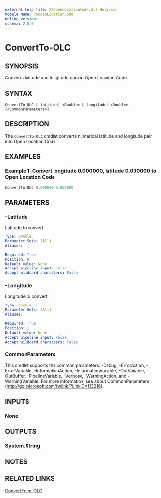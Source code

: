 ```yaml
---
external help file: PSOpenLocationCode.dll-Help.xml
Module Name: PSOpenLocationCode
online version:
schema: 2.0.0
---
```


# ConvertTo-OLC

## SYNOPSIS
Converts latitude and longitude data to Open Location Code.

## SYNTAX

```
ConvertTo-OLC [-latitude] <Double> [-longitude] <Double> [<CommonParameters>]
```

## DESCRIPTION
The `ConvertTo-OLC` cmdlet converts numerical latitude and longitude pair into Open Location Code.

## EXAMPLES

### Example 1: Convert longitude 0.000000, latitude 0.000000 to Open Location Code
```powershell
ConvertTo-OLC 0.000000 0.000000
```

## PARAMETERS

### -Latitude
Latitude to convert.

```yaml
Type: Double
Parameter Sets: (All)
Aliases:

Required: True
Position: 0
Default value: None
Accept pipeline input: False
Accept wildcard characters: False
```

### -Longitude
Longitude to convert.

```yaml
Type: Double
Parameter Sets: (All)
Aliases:

Required: True
Position: 1
Default value: None
Accept pipeline input: False
Accept wildcard characters: False
```

### CommonParameters
This cmdlet supports the common parameters: -Debug, -ErrorAction, -ErrorVariable, -InformationAction, -InformationVariable, -OutVariable, -OutBuffer, -PipelineVariable, -Verbose, -WarningAction, and -WarningVariable. For more information, see about_CommonParameters (http://go.microsoft.com/fwlink/?LinkID=113216).

## INPUTS

### None
## OUTPUTS

### System.String
## NOTES

## RELATED LINKS

[ConvertFrom-OLC](ConvertFrom-OLC)